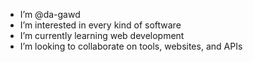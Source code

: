 - I’m @da-gawd
- I’m interested in every kind of software
- I’m currently learning web development
- I’m looking to collaborate on tools, websites, and APIs
